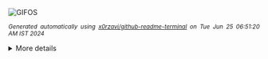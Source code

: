<div align="justify">
<picture>
    <source media="(prefers-color-scheme: dark)" srcset="https://i.ibb.co/nrLwrwY/output-gif.gif">
    <source media="(prefers-color-scheme: light)" srcset="https://i.ibb.co/nrLwrwY/output-gif.gif">
    <img alt="GIFOS" src="https://i.ibb.co/nrLwrwY/output-gif.gif">
</picture>

<sub><i>Generated automatically using [x0rzavi/github-readme-terminal](https://github.com/x0rzavi/github-readme-terminal) on Tue Jun 25 06:51:20 AM IST 2024</i></sub>

<details>
<summary>More details</summary>

</details>
</div>

<!-- Image deletion URL: https://ibb.co/fMxXMXy/b6aef1a40987fd3c2608bd01abb2fc02 -->